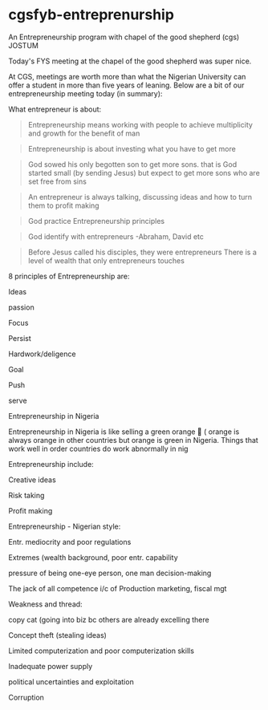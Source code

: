 # cgsfyb-entreprenurship

An Entrepreneurship program with chapel of the good shepherd (cgs) JOSTUM

Today's FYS meeting at the chapel of the good shepherd was super nice.

At CGS, meetings are worth more than what the Nigerian University can offer a student in more than five years of leaning. Below are a bit of our entrepreneurship meeting today (in summary):

What entrepreneur is about:

> Entrepreneurship means  working with people to achieve multiplicity and growth for the benefit of man

> Entrepreneurship is about investing what you have to get more 

> God sowed his only begotten son to get more sons. that is God started small (by sending Jesus) but expect to get more sons who are set free from sins

> An entrepreneur is always talking, discussing ideas and how to turn them to profit making

> God practice Entrepreneurship principles

> God identify with entrepreneurs -Abraham, David etc

> Before Jesus called his disciples, they were entrepreneurs
There is a level of wealth that only entrepreneurs touches


8 principles of Entrepreneurship are:

Ideas

passion

Focus

Persist

Hardwork/deligence

Goal

Push

serve

Entrepreneurship in Nigeria

Entrepreneurship in Nigeria is like selling a green orange 🍊 ( orange is always orange in other countries but orange is green in Nigeria. Things that work well in order countries do work abnormally in nig

Entrepreneurship include:

Creative ideas

Risk taking

Profit making

Entrepreneurship - Nigerian style:

Entr. mediocrity and poor regulations

Extremes (wealth background, poor entr. capability

pressure of being one-eye person, one man decision-making

The jack of all competence i/c of Production marketing, fiscal mgt

Weakness and thread:

copy cat (going into biz bc others are already excelling there

Concept theft (stealing ideas)

Limited computerization and poor computerization skills 

Inadequate power supply

political uncertainties and exploitation

Corruption
